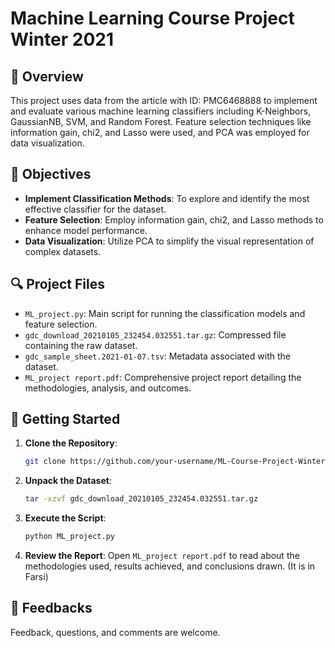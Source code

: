 # Machine Learning Course Project Winter 2021

## 📌 Overview
This project uses data from the article with ID: PMC6468888 to implement and evaluate various machine learning classifiers including K-Neighbors, GaussianNB, SVM, and Random Forest. Feature selection techniques like information gain, chi2, and Lasso were used, and PCA was employed for data visualization.

## 🎯 Objectives
- **Implement Classification Methods**: To explore and identify the most effective classifier for the dataset.
- **Feature Selection**: Employ information gain, chi2, and Lasso methods to enhance model performance.
- **Data Visualization**: Utilize PCA to simplify the visual representation of complex datasets.

## 🔍 Project Files
- `ML_project.py`: Main script for running the classification models and feature selection.
- `gdc_download_20210105_232454.032551.tar.gz`: Compressed file containing the raw dataset.
- `gdc_sample_sheet.2021-01-07.tsv`: Metadata associated with the dataset.
- `ML_project report.pdf`: Comprehensive project report detailing the methodologies, analysis, and outcomes.

## 🚀 Getting Started
1. **Clone the Repository**:
   ```bash
   git clone https://github.com/your-username/ML-Course-Project-Winter-2021.git
   ```

2. **Unpack the Dataset**:
   ```bash
   tar -xzvf gdc_download_20210105_232454.032551.tar.gz
   ```

3. **Execute the Script**:
   ```bash
   python ML_project.py
   ```

4. **Review the Report**:
   Open `ML_project report.pdf` to read about the methodologies used, results achieved, and conclusions drawn. (It is in Farsi)

## 🤝 Feedbacks
Feedback, questions, and comments are welcome.

